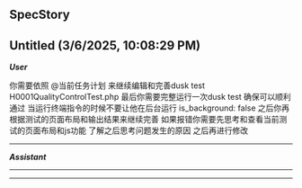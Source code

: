 ## SpecStory

## Untitled (3/6/2025, 10:08:29 PM)

_**User**_

你需要依照 @当前任务计划  来继续编辑和完善dusk test   H0001QualityControlTest.php 最后你需要完整运行一次dusk test 确保可以顺利通过 当运行终端指令的时候不要让他在后台运行 is_background: false 之后你再根据测试的页面布局和输出结果来继续完善   如果报错你需要先思考和查看当前测试的页面布局和js功能 了解之后思考问题发生的原因 之后再进行修改 

---

_**Assistant**_



---



---

